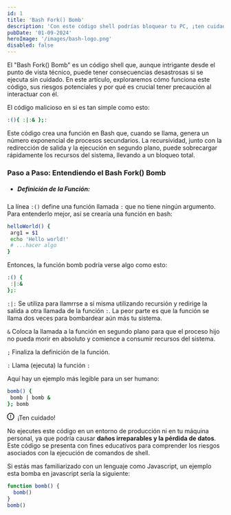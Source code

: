 ```yaml
---
id: 1
title: 'Bash Fork() Bomb'
description: 'Con este código shell podrías bloquear tu PC, ¡ten cuidado!'
pubDate: '01-09-2024'
heroImage: '/images/bash-logo.png'
disabled: false
---
```


El "Bash Fork() Bomb" es un código shell que, aunque intrigante desde el punto de vista técnico, puede tener consecuencias desastrosas si se ejecuta sin cuidado. En este artículo, exploraremos cómo funciona este código, sus riesgos potenciales y por qué es crucial tener precaución al interactuar con él.

El código malicioso en si es tan simple como esto: 

```bash
:(){ :|:& };: 
```

Este código crea una función en Bash que, cuando se llama, genera un número exponencial de procesos secundarios. La recursividad, junto con la redirección de salida y la ejecución en segundo plano, puede sobrecargar rápidamente los recursos del sistema, llevando a un bloqueo total.

### Paso a Paso: Entendiendo el Bash Fork() Bomb

- ##### Definición de la Función:
La línea `:()` define una función llamada `:` que no tiene ningún argumento. Para entenderlo mejor, así se crearía una función en bash:

```bash
helloWorld() {
 arg1 = $1
 echo 'Hello world!'
 # ...hacer algo
}
```
Entonces, la función bomb podría verse algo como esto:

```bash
:() {
 :|:&
};:
```

`:|:` Se utiliza para llamrrse a sí misma utilizando recursión y redirige la salida a otra llamada de la función `:`. La peor parte es que la función se llama dos veces para bombardear aún más tu sistema.

`&` Coloca la llamada a la función en segundo plano para que el proceso hijo no pueda morir en absoluto y comience a consumir recursos del sistema.

`;` Finaliza la definición de la función.

`:` Llama (ejecuta) la función `:`

Aquí hay un ejemplo más legible para un ser humano:

```bash
bomb() { 
 bomb | bomb &
}; bomb
```

<div class="warning-container">
  <p class="warning"><svg class="warning" viewBox="0 0 16 16" version="1.1" width="16" height="16" aria-hidden="true"><path d="M4.47.22A.749.749 0 0 1 5 0h6c.199 0 .389.079.53.22l4.25 4.25c.141.14.22.331.22.53v6a.749.749 0 0 1-.22.53l-4.25 4.25A.749.749 0 0 1 11 16H5a.749.749 0 0 1-.53-.22L.22 11.53A.749.749 0 0 1 0 11V5c0-.199.079-.389.22-.53Zm.84 1.28L1.5 5.31v5.38l3.81 3.81h5.38l3.81-3.81V5.31L10.69 1.5ZM8 4a.75.75 0 0 1 .75.75v3.5a.75.75 0 0 1-1.5 0v-3.5A.75.75 0 0 1 8 4Zm0 8a1 1 0 1 1 0-2 1 1 0 0 1 0 2Z"></path></svg>&nbsp;&nbsp;¡Ten cuidado!</p>
  <p>No ejecutes este código en un entorno de producción ni en tu máquina personal, ya que podría causar <strong>daños irreparables y la pérdida de datos</strong>. Este código se presenta con fines educativos para comprender los riesgos asociados con la ejecución de comandos de shell.</p>
</div>

Si estás mas familiarizado con un lenguaje como Javascript, un ejemplo esta bomba en javascript sería la siguiente:
```javascript
function bomb() {
  bomb()
}
bomb()
```

